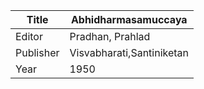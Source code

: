 |Title | Abhidharmasamuccaya 
| --- | --- 
|Editor | Pradhan, Prahlad
|Publisher | Visvabharati,Santiniketan
|Year | 1950